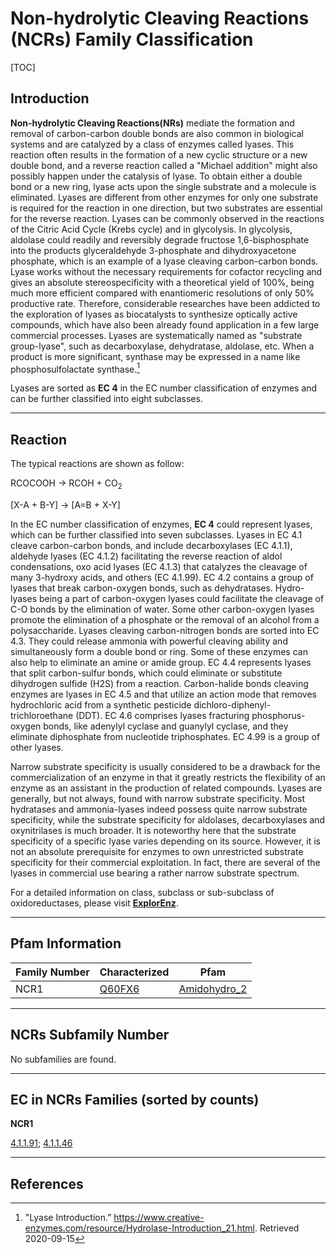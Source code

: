 # Non-hydrolytic Cleaving Reactions (NCRs) Family Classification

[TOC]


## Introduction

**Non-hydrolytic Cleaving Reactions(NRs)** mediate the formation and removal of carbon-carbon double bonds are also common in biological systems and are catalyzed by a class of enzymes called lyases.  This reaction often results in the formation of a new cyclic structure or a new double bond, and a reverse reaction called a "Michael addition" might also possibly happen under the catalysis of lyase. To obtain either a double bond or a new ring, lyase acts upon the single substrate and a molecule is eliminated. Lyases are different from other enzymes for only one substrate is required for the reaction in one direction, but two substrates are essential for the reverse reaction. Lyases can be commonly observed in the reactions of the Citric Acid Cycle (Krebs cycle) and in glycolysis. In glycolysis, aldolase could readily and reversibly degrade fructose 1,6-bisphosphate into the products glyceraldehyde 3-phosphate and dihydroxyacetone phosphate, which is an example of a lyase cleaving carbon-carbon bonds. Lyase works without the necessary requirements for cofactor recycling and gives an absolute stereospecificity with a theoretical yield of 100%, being much more efficient compared with enantiomeric resolutions of only 50% productive rate. Therefore, considerable researches have been addicted to the exploration of lyases as biocatalysts to synthesize optically active compounds, which have also been already found application in a few large commercial processes. Lyases are systematically named as "substrate group-lyase", such as decarboxylase, dehydratase, aldolase, etc. When a product is more significant, synthase may be expressed in a name like phosphosulfolactate synthase.[^1]

Lyases are sorted as **EC 4** in the EC number classification of enzymes and can be further classified into eight subclasses.

---

## Reaction

The typical reactions are shown as follow:

RCOCOOH &rarr; RCOH + CO<sub>2</sub>

[X-A + B-Y] &rarr; [A=B + X-Y]

In the EC number classification of enzymes, **EC 4** could represent lyases, which can be further classified into seven subclasses. Lyases in EC 4.1 cleave carbon-carbon bonds, and include decarboxylases (EC 4.1.1), aldehyde lyases (EC 4.1.2) facilitating the reverse reaction of aldol condensations, oxo acid lyases (EC 4.1.3) that catalyzes the cleavage of many 3-hydroxy acids, and others (EC 4.1.99). EC 4.2 contains a group of lyases that break carbon-oxygen bonds, such as dehydratases. Hydro-lyases being a part of carbon-oxygen lyases could facilitate the cleavage of C-O bonds by the elimination of water. Some other carbon-oxygen lyases promote the elimination of a phosphate or the removal of an alcohol from a polysaccharide. Lyases cleaving carbon-nitrogen bonds are sorted into EC 4.3. They could release ammonia with powerful cleaving ability and simultaneously form a double bond or ring. Some of these enzymes can also help to eliminate an amine or amide group. EC 4.4 represents lyases that split carbon-sulfur bonds, which could eliminate or substitute dihydrogen sulfide (H2S) from a reaction. Carbon-halide bonds cleaving enzymes are lyases in EC 4.5 and that utilize an action mode that removes hydrochloric acid from a synthetic pesticide dichloro-diphenyl-trichloroethane (DDT). EC 4.6 comprises lyases fracturing phosphorus-oxygen bonds, like adenylyl cyclase and guanylyl cyclase, and they eliminate diphosphate from nucleotide triphosphates. EC 4.99 is a group of other lyases.

Narrow substrate specificity is usually considered to be a drawback for the commercialization of an enzyme in that it greatly restricts the flexibility of an enzyme as an assistant in the production of related compounds. Lyases are generally, but not always, found with narrow substrate specificity. Most hydratases and ammonia-lyases indeed possess quite narrow substrate specificity, while the substrate specificity for aldolases, decarboxylases and oxynitrilases is much broader. It is noteworthy here that the substrate specificity of a specific lyase varies depending on its source. However, it is not an absolute prerequisite for enzymes to own unrestricted substrate specificity for their commercial exploitation. In fact, there are several of the lyases in commercial use bearing a rather narrow substrate spectrum.

For a detailed  information on class, subclass or sub-subclass of oxidoreductases, please visit [**ExplorEnz**](https://www.enzyme-database.org/class.php).

---

## Pfam Information

| Family Number | Characterized                                    | Pfam                                                      |
| ------------- | ------------------------------------------------ | --------------------------------------------------------- |
| NCR1          | [Q60FX6](https://www.uniprot.org/uniprot/Q60FX6) | [Amidohydro_2](https://pfam.xfam.org/family/Amidohydro_2) |

---

## NCRs Subfamily Number

No subfamilies are found.

---

## EC in NCRs Families (sorted by counts)

**NCR1**

[4.1.1.91](https://www.brenda-enzymes.org/enzyme.php?ecno=4.1.1.91); [4.1.1.46](https://www.brenda-enzymes.org/enzyme.php?ecno=4.1.1.46)

---

## References
[^1]:"Lyase Introduction.” https://www.creative-enzymes.com/resource/Hydrolase-Introduction_21.html. Retrieved 2020-09-15




